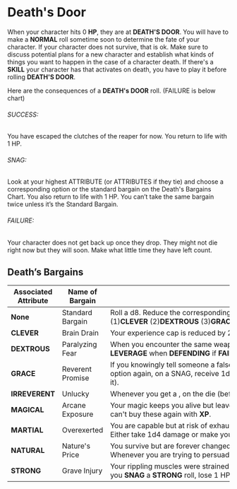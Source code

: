 # Death's Door

When your character hits 0 **HP**, they are at **DEATH'S DOOR**. You will have to make a **NORMAL** roll sometime soon to determine the fate of your character. If your character does not survive, that is ok. Make sure to discuss potential plans for a new character and establish what kinds of things you want to happen in the case of a character death. If there's a **SKILL** your character has that activates on death, you have to play it before rolling **DEATH'S DOOR**.

Here are the consequences of a **DEATH's DOOR** roll. (FAILURE is below chart)

###### SUCCESS:  
You have escaped the clutches of the reaper for now. You return to life with 1 HP.

###### SNAG:  
Look at your highest ATTRIBUTE (or ATTRIBUTES if they tie) and choose a corresponding option or the standard bargain on the Death's Bargains Chart. You also return to life with 1 HP. You can’t take the same bargain twice unless it’s the Standard Bargain.

###### FAILURE:  
Your character does not get back up once they drop. They might not die right now but they will soon. Make what little time they have left count.

## Death’s Bargains

|Associated Attribute|Name of Bargain|Consequence of Survival|
|---|---|---|
|**None**|Standard Bargain|Roll a d8. Reduce the corresponding **ATTRIBUTE** by 2. (1)**CLEVER** (2)**DEXTROUS** (3)**GRACE** (4)**IRREVERENT** (5)**MAGICAL** (6)**MARTIAL** (7)**NATURAL** (8)**STRONG**|
|**CLEVER**|Brain Drain|Your experience cap is reduced by 2d10.|
|**DEXTROUS**|Paralyzing Fear|When you encounter the same weapon, person, or situation that nearly killed you, roll **WITHOUT LEVERAGE** when **DEFENDING** if **FAILURE** could result in death.|
|**GRACE**|Reverent Promise|If you knowingly tell someone a falsehood, or lie, ROLL DEATH'S door again. If you choose the GRACE option again, on a SNAG, receive 1d10 damage instead (if this triggers another **DEATH's DOO**R roll, so be it).|
|**IRREVERENT**|Unlucky|Whenever you get a , on the die (before modifiers) in an **IRREVERENT** roll, your next roll **LOSES LEVERAGE.**|
|**MAGICAL**|Arcane Exposure|Your magic keeps you alive but leaves you strained. Forget 1d4 Magical Skills or Spells of your choice. You can't buy these again with **XP**.|
|**MARTIAL**|Overexerted|You are capable but at risk of exhausting yourself. When you **SNAG** or **FAIL** a **MARTIAL** roll, make a choice. Either take 1d4 damage or make your next MARTIAL roll with **LOST LEVERAGE.**|
|**NATURAL**|Nature's Price|You survive but are forever changed. Whenever you are interacting with animals, roll with **LEVERAGE**. Whenever you are trying to persuade, convince, deceive or act sociably with people, you **LOSE LEVERAGE**.|
|**STRONG**|Grave Injury|Your rippling muscles were strained beyond total recovery during your near death experience. Whenever you **SNAG** a **STRONG** roll, lose 1 HP.|
